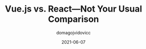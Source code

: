 ---
author: domagojvidovicc
date: 2021-06-07
permalink: false
publisher: thepracticaldev
tags:
  - frameworks
  - vuejs
  - react
  - comparisons
target_url: https://dev.to/domagojvidovic/vue-js-vs-react-not-your-usual-comparison-2omm
title: Vue.js vs. React—Not Your Usual Comparison
---